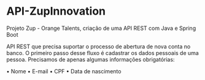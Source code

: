 # API-ZupInnovation

Projeto Zup - Orange Talents, criação de uma API REST  com Java  e Spring Boot 

API REST que precisa suportar o processo de abertura de nova conta no banco. O primeiro passo desse fluxo é cadastrar os dados pessoais de uma pessoa. Precisamos de apenas algumas informações obrigatórias:
 
•	Nome
•	E-mail
•	CPF
•	Data de nascimento
